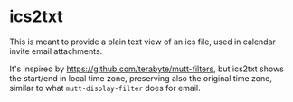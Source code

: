# ics2txt

This is meant to provide a plain text view of an ics file, used in calendar invite email
attachments.

It's inspired by <https://github.com/terabyte/mutt-filters>, but ics2txt shows the start/end in
local time zone, preserving also the original time zone, similar to what `mutt-display-filter` does
for email.
